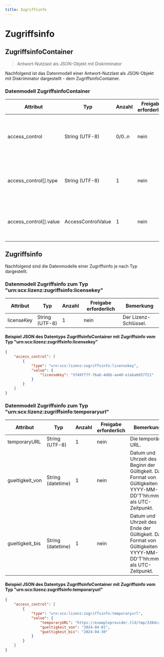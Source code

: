 ```yaml
---
title: Zugriffsinfo
---
```


# Zugriffsinfo

## ZugriffsinfoContainer

> Antwort-Nutzlast als JSON-Objekt mit Diskriminator

Nachfolgend ist das Datenmodell einer Antwort-Nutzlast als JSON-Objekt mit Diskriminator dargestellt - dem ZugriffsinfoContainer.

### Datenmodell ZugriffsinfoContainer

Attribut | Typ | Anzahl | Freigabe erforderlich | Bemerkung
--- | --- | --- | --- | ---
access_control | String (UTF-8) | 0/0..n | nein | ID der Zugriffsinfo. Wird vom Server vergeben und ist eindeutig. Dieses Attribut ist unveränderbar (immutable).
access_control[].type | String (UTF-8) | 1 | nein | Attribut `type` wird als Diskriminator genutzt und gibt das Datenmodell für das Attribut `access_control[].value` vor.
access_control[].value | AccessControlValue | 1 | nein | Datenobjekt nach dem variablen Datenmodell `Zugriffsinfo`. Dieses ist abhängig vom Wert des Diskriminator `access_control[].type`.

## Zugriffsinfo

Nachfolgend sind die Datenmodelle einer Zugriffsinfo je nach Typ dargestellt.

### Datenmodell Zugriffsinfo zum Typ "urn:scx:lizenz:zugriffsinfo:licensekey"

Attribut | Typ | Anzahl | Freigabe erforderlich | Bemerkung
--- | --- | --- | --- | ---
licenseKey | String (UTF-8) | 1 | nein | Der Lizenz-Schlüssel.

#### Beispiel JSON des Datentyps ZugriffsinfoContainer mit Zugriffsinfo vom Typ "urn:scx:lizenz:zugriffsinfo:licensekey"

```json
{
    "access_control": [
        {
            "type": "urn:scx:lizenz:zugriffsinfo:licensekey",
            "value": {
                "licenseKey": "5f49ff7f-76a6-4d8b-ae40-e1aba0d57f21"
            }
        }
    ]
}
```

### Datenmodell Zugriffsinfo zum Typ "urn:scx:lizenz:zugriffsinfo:temporaryurl"

Attribut | Typ | Anzahl | Freigabe erforderlich | Bemerkung
--- | --- | --- | --- | ---
temporaryURL | String (UTF-8) | 1 | nein | Die temporäre URL.
gueltigkeit_von | String (datetime) | 1 | nein | Datum und Uhrzeit des Beginn der Gültigkeit. Das Format von Gültigkeiten ist YYYY-MM-DD'T'hh:mm'Z' als UTC-Zeitpunkt.
gueltigkeit_bis | String (datetime) | 1 | nein | Datum und Uhrzeit des Ende der Gültigkeit. Das Format von Gültigkeiten ist YYYY-MM-DD'T'hh:mm'Z' als UTC-Zeitpunkt.

#### Beispiel JSON des Datentyps ZugriffsinfoContainer mit Zugriffsinfo vom Typ "urn:scx:lizenz:zugriffsinfo:temporaryurl"

```json
{
    "access_control": [
        {
            "type": "urn:scx:lizenz:zugriffsinfo:temporaryurl",
            "value": {
                "temporaryURL": "https://exampleprovider.tld/tmp/330dccf5-c8e0-4b3c-80e3-5d2b0c9ab6a5",
                "gueltigkeit_von": "2024-04-01",
                "gueltigkeit_bis": "2024-04-30"
            }
        }
    ]
}
```
